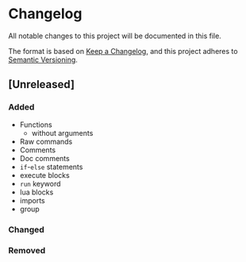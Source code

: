 # Changelog

All notable changes to this project will be documented in this file.

The format is based on [Keep a Changelog](https://keepachangelog.com/en/1.1.0/),
and this project adheres to [Semantic Versioning](https://semver.org/spec/v2.0.0.html).

## [Unreleased]

### Added

- Functions
    - without arguments
- Raw commands
- Comments
- Doc comments
- `if`-`else` statements
- execute blocks
- `run` keyword
- lua blocks
- imports
- group

### Changed

### Removed
